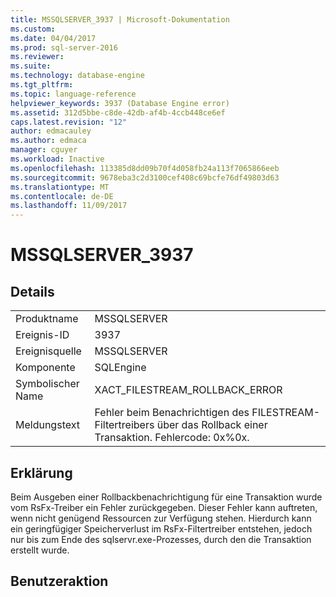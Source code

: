 ```yaml
---
title: MSSQLSERVER_3937 | Microsoft-Dokumentation
ms.custom: 
ms.date: 04/04/2017
ms.prod: sql-server-2016
ms.reviewer: 
ms.suite: 
ms.technology: database-engine
ms.tgt_pltfrm: 
ms.topic: language-reference
helpviewer_keywords: 3937 (Database Engine error)
ms.assetid: 312d5bbe-c8de-42db-af4b-4ccb448ce6ef
caps.latest.revision: "12"
author: edmacauley
ms.author: edmaca
manager: cguyer
ms.workload: Inactive
ms.openlocfilehash: 113385d8dd09b70f4d058fb24a113f7065866eeb
ms.sourcegitcommit: 9678eba3c2d3100cef408c69bcfe76df49803d63
ms.translationtype: MT
ms.contentlocale: de-DE
ms.lasthandoff: 11/09/2017
---
```

# <a name="mssqlserver3937"></a>MSSQLSERVER_3937
  
## <a name="details"></a>Details  
  
|||  
|-|-|  
|Produktname|MSSQLSERVER|  
|Ereignis-ID|3937|  
|Ereignisquelle|MSSQLSERVER|  
|Komponente|SQLEngine|  
|Symbolischer Name|XACT_FILESTREAM_ROLLBACK_ERROR|  
|Meldungstext|Fehler beim Benachrichtigen des FILESTREAM-Filtertreibers über das Rollback einer Transaktion. Fehlercode: 0x%0x.|  
  
## <a name="explanation"></a>Erklärung  
Beim Ausgeben einer Rollbackbenachrichtigung für eine Transaktion wurde vom RsFx-Treiber ein Fehler zurückgegeben. Dieser Fehler kann auftreten, wenn nicht genügend Ressourcen zur Verfügung stehen. Hierdurch kann ein geringfügiger Speicherverlust im RsFx-Filtertreiber entstehen, jedoch nur bis zum Ende des sqlservr.exe-Prozesses, durch den die Transaktion erstellt wurde.  
  
## <a name="user-action"></a>Benutzeraktion  
